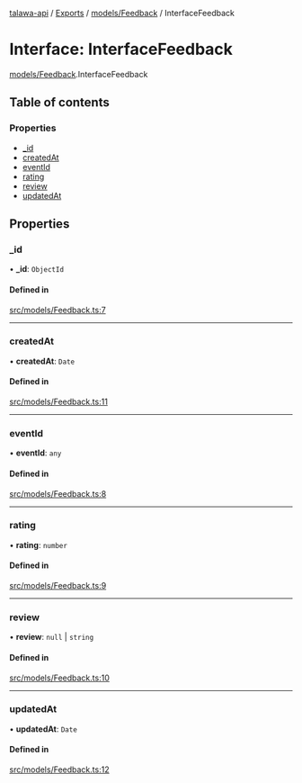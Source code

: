 [talawa-api](../README.md) / [Exports](../modules.md) / [models/Feedback](../modules/models_Feedback.md) / InterfaceFeedback

# Interface: InterfaceFeedback

[models/Feedback](../modules/models_Feedback.md).InterfaceFeedback

## Table of contents

### Properties

- [\_id](models_Feedback.InterfaceFeedback.md#_id)
- [createdAt](models_Feedback.InterfaceFeedback.md#createdat)
- [eventId](models_Feedback.InterfaceFeedback.md#eventid)
- [rating](models_Feedback.InterfaceFeedback.md#rating)
- [review](models_Feedback.InterfaceFeedback.md#review)
- [updatedAt](models_Feedback.InterfaceFeedback.md#updatedat)

## Properties

### \_id

• **\_id**: `ObjectId`

#### Defined in

[src/models/Feedback.ts:7](https://github.com/PalisadoesFoundation/talawa-api/blob/9cb91bb/src/models/Feedback.ts#L7)

___

### createdAt

• **createdAt**: `Date`

#### Defined in

[src/models/Feedback.ts:11](https://github.com/PalisadoesFoundation/talawa-api/blob/9cb91bb/src/models/Feedback.ts#L11)

___

### eventId

• **eventId**: `any`

#### Defined in

[src/models/Feedback.ts:8](https://github.com/PalisadoesFoundation/talawa-api/blob/9cb91bb/src/models/Feedback.ts#L8)

___

### rating

• **rating**: `number`

#### Defined in

[src/models/Feedback.ts:9](https://github.com/PalisadoesFoundation/talawa-api/blob/9cb91bb/src/models/Feedback.ts#L9)

___

### review

• **review**: ``null`` \| `string`

#### Defined in

[src/models/Feedback.ts:10](https://github.com/PalisadoesFoundation/talawa-api/blob/9cb91bb/src/models/Feedback.ts#L10)

___

### updatedAt

• **updatedAt**: `Date`

#### Defined in

[src/models/Feedback.ts:12](https://github.com/PalisadoesFoundation/talawa-api/blob/9cb91bb/src/models/Feedback.ts#L12)
